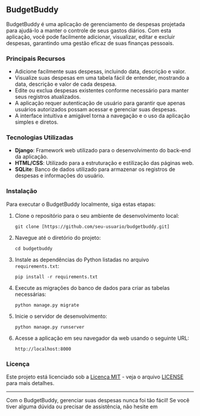 ## BudgetBuddy

BudgetBuddy é uma aplicação de gerenciamento de despesas projetada para ajudá-lo a manter o controle de seus gastos diários. Com esta aplicação, você pode facilmente adicionar, visualizar, editar e excluir despesas, garantindo uma gestão eficaz de suas finanças pessoais.

### Principais Recursos

- Adicione facilmente suas despesas, incluindo data, descrição e valor.
- Visualize suas despesas em uma tabela fácil de entender, mostrando a data, descrição e valor de cada despesa.
- Edite ou exclua despesas existentes conforme necessário para manter seus registros atualizados.
- A aplicação requer autenticação de usuário para garantir que apenas usuários autorizados possam acessar e gerenciar suas despesas.
- A interface intuitiva e amigável torna a navegação e o uso da aplicação simples e diretos.

### Tecnologias Utilizadas

- **Django**: Framework web utilizado para o desenvolvimento do back-end da aplicação.
- **HTML/CSS**: Utilizado para a estruturação e estilização das páginas web.
- **SQLite**: Banco de dados utilizado para armazenar os registros de despesas e informações do usuário.

### Instalação

Para executar o BudgetBuddy localmente, siga estas etapas:

1. Clone o repositório para o seu ambiente de desenvolvimento local:

   ```
   git clone [https://github.com/seu-usuario/budgetbuddy.git]
   ```

2. Navegue até o diretório do projeto:

   ```
   cd budgetbuddy
   ```

3. Instale as dependências do Python listadas no arquivo `requirements.txt`:

   ```
   pip install -r requirements.txt
   ```

4. Execute as migrações do banco de dados para criar as tabelas necessárias:

   ```
   python manage.py migrate
   ```

5. Inicie o servidor de desenvolvimento:

   ```
   python manage.py runserver
   ```

6. Acesse a aplicação em seu navegador da web usando o seguinte URL:

   ```
   http://localhost:8000
   ```

### Licença

Este projeto está licenciado sob a [Licença MIT](https://opensource.org/licenses/MIT) - veja o arquivo [LICENSE](LICENSE) para mais detalhes.

---

Com o BudgetBuddy, gerenciar suas despesas nunca foi tão fácil! Se você tiver alguma dúvida ou precisar de assistência, não hesite em
